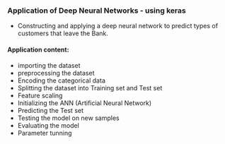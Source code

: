### Application of Deep Neural Networks - using keras 

- Constructing and applying a deep neural network to predict types of customers that leave the Bank.

#### Application content:
- importing the dataset
- preprocessing the dataset
- Encoding the categorical data
- Splitting the dataset into Training set and Test set
- Feature scaling
- Initializing the ANN (Artificial Neural Network)
- Predicting the Test set
- Testing the model on new samples 
- Evaluating the model
- Parameter tunning 
